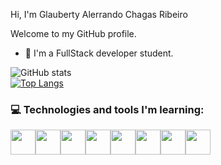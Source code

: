  Hi, I'm Glauberty Alerrando Chagas Ribeiro 


Welcome to my GitHub profile. 
- 🌱 I'm a FullStack developer student.

![GitHub stats](https://github-readme-stats.vercel.app/api?username=alerrandoribeiro&show_icons=true&theme=merko)<br> 
[![Top Langs](https://github-readme-stats.vercel.app/api/top-langs/?username=alerrandoribeiro&layout=compact&show_icons=true&theme=merko)](https://github.com/Alerrandoribeiro/Alerrandoribeiro/github-readme-stats)

 

### 💻 Technologies and tools I'm learning:

<div style="display: flex; align-items: center;">
    <img src="https://cdn.jsdelivr.net/gh/devicons/devicon/icons/html5/html5-original.svg" width="40" height="40"/>
    <img src="https://cdn.jsdelivr.net/gh/devicons/devicon/icons/css3/css3-original.svg" width="40" height="40"/>
    <img src="https://cdn.jsdelivr.net/gh/devicons/devicon/icons/javascript/javascript-original.svg" width="40" height="40"/>
    <img src="https://cdn.jsdelivr.net/gh/devicons/devicon/icons/react/react-original.svg" width="40" height="40"/> <!-- Ícone do React -->
    <img src="https://cdn.jsdelivr.net/gh/devicons/devicon/icons/github/github-original.svg" width="40" height="40"/>
    <img src="https://cdn.jsdelivr.net/gh/devicons/devicon/icons/python/python-original.svg" width="40" height="40"/>
    <img src="https://cdn.jsdelivr.net/gh/devicons/devicon/icons/mysql/mysql-original.svg" width="40" height="40"/>
    <img src="https://cdn.jsdelivr.net/gh/devicons/devicon/icons/java/java-original.svg" width="40" height="40"/>
</div>




